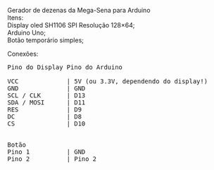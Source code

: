Gerador de dezenas da Mega-Sena para Arduino<br/>
Itens:<br/>
Display oled SH1106 SPI Resolução 128×64;<br/>
Arduino Uno;<br/>
Botão temporário simples;<br/>

Conexões:<br/>
<pre>
Pino do Display	Pino do Arduino<br/>
VCC	            | 5V (ou 3.3V, dependendo do display!)
GND	            | GND
SCL / CLK	    | D13
SDA / MOSI	    | D11
RES	            | D9
DC	            | D8
CS	            | D10 
<br/>
Botão
Pino 1          | GND
Pino 2          | Pino 2</pre>
